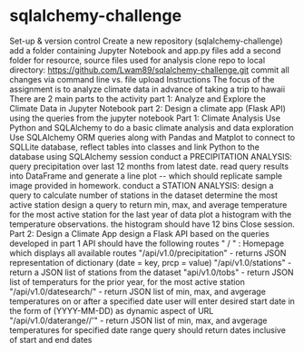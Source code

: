 # sqlalchemy-challenge
Set-up & version control
Create a new repository (sqlalchemy-challenge)
add a folder containing Jupyter Notebook and app.py files
add a second folder for resource, source files used for analysis
clone repo to local directory: https://github.com/Lwam89/sqlalchemy-challenge.git
commit all changes via command line vs. file upload
Instructions
The focus of the assignment is to analyze climate data in advance of taking a trip to hawaii
There are 2 main parts to the activity
part 1: Analyze and Explore the Climate Data in Jupyter Notebook
part 2: Design a climate app (Flask API) using the queries from the jupyter notebook
Part 1: Climate Analysis
Use Python and SQLAlchemy to do a basic climate analysis and data exploration
Use SQLAlchemy ORM queries along with Pandas and Matplot to
connect to SQLLite database, reflect tables into classes and link Python to the database using SQLAlchemy session
conduct a PRECIPITATION ANALYSIS:
query precipitation over last 12 months from latest date.
read query results into DataFrame and generate a line plot -- which should replicate sample image provided in homework.
conduct a STATION ANALYSIS:
design a query to calculate number of stations in the dataset
determine the most active station
design a query to return min, max, and average temperature for the most active station for the last year of data
plot a histogram with the temperature observations. the histogram should have 12 bins
Close session.
Part 2: Design a Climate App
design a Flask API based on the queries developed in part 1
API should have the following routes
" / " : Homepage which displays all available routes
"/api/v1.0/precipitation" - returns JSON representation of dictionary (date = key, prcp = value)
"/api/v1.0/stations" - return a JSON list of stations from the dataset
"api/v1.0/tobs" - return JSON list of temperaturs for the prior year, for the most active station
"/api/v1.0/datesearch/" - return JSON list of min, max, and avgerage temperatures on or after a specified date
user will enter desired start date in the form of (YYYY-MM-DD) as dynamic aspect of URL
"/api/v1.0/daterange//'" - return JSON list of min, max, and avgerage temperatures for specified date range
query should return dates inclusive of start and end dates
